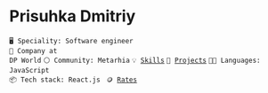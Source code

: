 

# Prisuhka  Dmitriy


<code>🖥️ Speciality: Software engineer</code><br>
<code>👷 Company at DP World</code>
<code>⚪ Community: Metarhia</code>
<code>💡 [Skills](SKILLS.md)</code>
<code>🧻 [Projects](PROJECTS.md)</code>
<code>🧑‍💻 Languages: JavaScript </code>
<code>📦 Tech stack: React.js </code>
<code>🪙 [Rates](RATES.md)</code><br>
